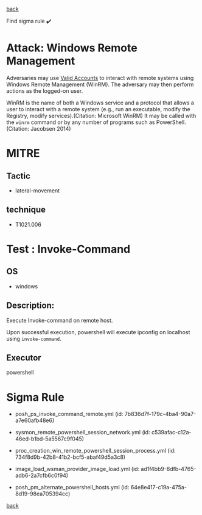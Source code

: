 
[back](../index.md)

Find sigma rule :heavy_check_mark: 

# Attack: Windows Remote Management 

Adversaries may use [Valid Accounts](https://attack.mitre.org/techniques/T1078) to interact with remote systems using Windows Remote Management (WinRM). The adversary may then perform actions as the logged-on user.

WinRM is the name of both a Windows service and a protocol that allows a user to interact with a remote system (e.g., run an executable, modify the Registry, modify services).(Citation: Microsoft WinRM) It may be called with the `winrm` command or by any number of programs such as PowerShell.(Citation: Jacobsen 2014)

# MITRE
## Tactic
  - lateral-movement


## technique
  - T1021.006


# Test : Invoke-Command
## OS
  - windows


## Description:
Execute Invoke-command on remote host.

Upon successful execution, powershell will execute ipconfig on localhost using `invoke-command`.


## Executor
powershell

# Sigma Rule
 - posh_ps_invoke_command_remote.yml (id: 7b836d7f-179c-4ba4-90a7-a7e60afb48e6)

 - sysmon_remote_powershell_session_network.yml (id: c539afac-c12a-46ed-b1bd-5a5567c9f045)

 - proc_creation_win_remote_powershell_session_process.yml (id: 734f8d9b-42b8-41b2-bcf5-abaf49d5a3c8)

 - image_load_wsman_provider_image_load.yml (id: ad1f4bb9-8dfb-4765-adb6-2a7cfb6c0f94)

 - posh_pm_alternate_powershell_hosts.yml (id: 64e8e417-c19a-475a-8d19-98ea705394cc)



[back](../index.md)
